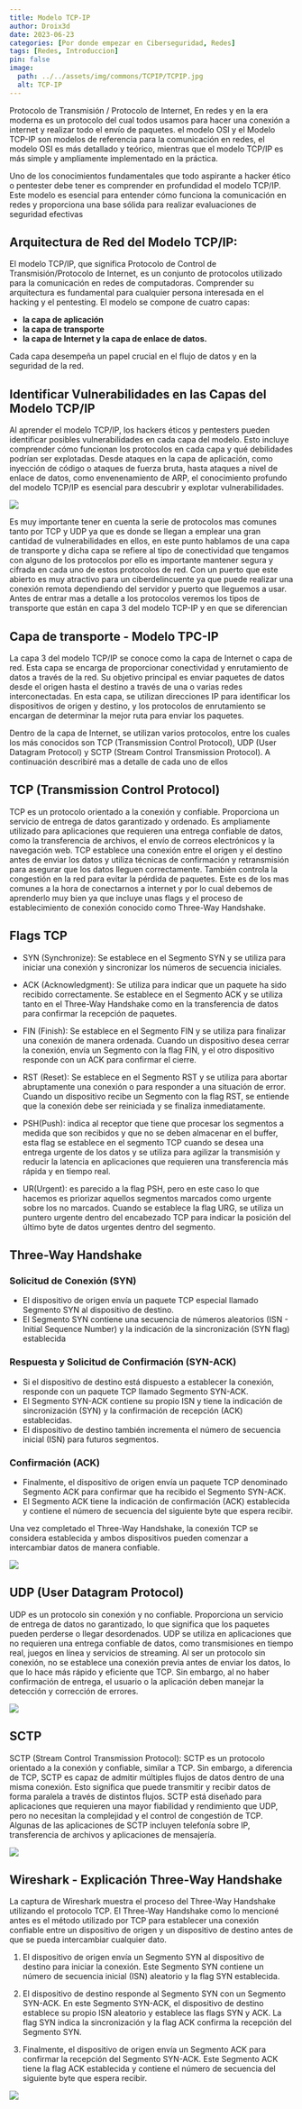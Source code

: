 ```yaml
---
title: Modelo TCP-IP
author: Droix3d
date: 2023-06-23
categories: [Por donde empezar en Ciberseguridad, Redes]
tags: [Redes, Introduccion]
pin: false
image:
  path: ../../assets/img/commons/TCPIP/TCPIP.jpg
  alt: TCP-IP
---
```

Protocolo de Transmisión  / Protocolo de Internet, En redes y en la era moderna es un protocolo del cual todos usamos para hacer una conexión a internet y realizar todo el envío de paquetes. el modelo OSI y el Modelo TCP-IP son modelos de referencia para la comunicación en redes, el modelo OSI es más detallado y teórico, mientras que el modelo TCP/IP es más simple y ampliamente implementado en la práctica.

Uno de los conocimientos fundamentales que todo aspirante a hacker ético o pentester debe tener es comprender en profundidad el modelo TCP/IP. Este modelo es esencial para entender cómo funciona la comunicación en redes y proporciona una base sólida para realizar evaluaciones de seguridad efectivas

## Arquitectura de Red del Modelo TCP/IP:
El modelo TCP/IP, que significa Protocolo de Control de Transmisión/Protocolo de Internet, es un conjunto de protocolos utilizado para la comunicación en redes de computadoras. Comprender su arquitectura es fundamental para cualquier persona interesada en el hacking y el pentesting. 
El modelo se compone de cuatro capas: 
- **la capa de aplicación** 
- **la capa de transporte** 
- **la capa de Internet y la capa de enlace de datos.** 

Cada capa desempeña un papel crucial en el flujo de datos y en la seguridad de la red. 

## Identificar Vulnerabilidades en las Capas del Modelo TCP/IP
Al aprender el modelo TCP/IP, los hackers éticos y pentesters pueden identificar posibles vulnerabilidades en cada capa del modelo. Esto incluye comprender cómo funcionan los protocolos en cada capa y qué debilidades podrían ser explotadas. Desde ataques en la capa de aplicación, como inyección de código o ataques de fuerza bruta, hasta ataques a nivel de enlace de datos, como envenenamiento de ARP, el conocimiento profundo del modelo TCP/IP es esencial para descubrir y explotar vulnerabilidades.

![](https://upload.wikimedia.org/wikipedia/commons/7/73/Suite_de_Protocolos_TCPIP.png)

Es muy importante tener en cuenta la serie de protocolos mas comunes tanto por TCP y UDP  ya que es donde se llegan a emplear una gran cantidad de vulnerabilidades en ellos, en este punto hablamos de una capa de transporte y dicha capa se refiere al tipo de conectividad que tengamos con alguno de los protocolos por ello es importante mantener segura y cifrada en cada uno de estos protocolos de red. 
Con un puerto que este abierto es muy atractivo para un ciberdelincuente ya que puede realizar una conexión remota dependiendo del servidor y puerto que lleguemos a usar. Antes de entrar mas a detalle  a los protocolos veremos los tipos de transporte que están en capa 3 del modelo TCP-IP y en que se diferencian 

## Capa de transporte - Modelo TPC-IP
La capa 3 del modelo TCP/IP se conoce como la capa de Internet o capa de red. Esta capa se encarga de proporcionar conectividad y enrutamiento de datos a través de la red. Su objetivo principal es enviar paquetes de datos desde el origen hasta el destino a través de una o varias redes interconectadas. En esta capa, se utilizan direcciones IP para identificar los dispositivos de origen y destino, y los protocolos de enrutamiento se encargan de determinar la mejor ruta para enviar los paquetes.

Dentro de la capa de Internet, se utilizan varios protocolos, entre los cuales los más conocidos son TCP (Transmission Control Protocol), UDP (User Datagram Protocol) y SCTP (Stream Control Transmission Protocol). A continuación describiré mas a detalle de cada uno de ellos 

## TCP (Transmission Control Protocol)
TCP es un protocolo orientado a la conexión y confiable. Proporciona un servicio de entrega de datos garantizado y ordenado. Es ampliamente utilizado para aplicaciones que requieren una entrega confiable de datos, como la transferencia de archivos, el envío de correos electrónicos y la navegación web. TCP establece una conexión entre el origen y el destino antes de enviar los datos y utiliza técnicas de confirmación y retransmisión para asegurar que los datos lleguen correctamente. También controla la congestión en la red para evitar la pérdida de paquetes.
Este es de los mas comunes a la hora de conectarnos a internet y por lo cual debemos de aprenderlo muy bien ya que  incluye unas  flags y el proceso de establecimiento de conexión conocido como Three-Way Handshake.

## Flags TCP
- SYN (Synchronize): Se establece en el Segmento SYN y se utiliza para iniciar una conexión y sincronizar los números de secuencia iniciales.

- ACK (Acknowledgment): Se utiliza para indicar que un paquete ha sido recibido correctamente. Se establece en el Segmento ACK y se utiliza tanto en el Three-Way Handshake como en la transferencia de datos para confirmar la recepción de paquetes.

- FIN (Finish): Se establece en el Segmento FIN y se utiliza para finalizar una conexión de manera ordenada. Cuando un dispositivo desea cerrar la conexión, envía un Segmento con la flag FIN, y el otro dispositivo responde con un ACK para confirmar el cierre.

- RST (Reset): Se establece en el Segmento RST y se utiliza para abortar abruptamente una conexión o para responder a una situación de error. Cuando un dispositivo recibe un Segmento con la flag RST, se entiende que la conexión debe ser reiniciada y se finaliza inmediatamente.

- PSH(Push): indica al receptor que tiene que procesar los segmentos a medida que son recibidos y que no se deben almacenar en el buffer, esta flag se establece en el segmento TCP cuando se desea una entrega urgente de los datos y se utiliza para agilizar la transmisión y reducir la latencia en aplicaciones que requieren una transferencia más rápida y en tiempo real.

- UR(Urgent): es parecido a la flag PSH, pero en este caso lo que hacemos es priorizar aquellos segmentos marcados como urgente sobre los no marcados. Cuando se establece la flag URG, se utiliza un puntero urgente dentro del encabezado TCP para indicar la posición del último byte de datos urgentes dentro del segmento.

## Three-Way Handshake  

### Solicitud de Conexión (SYN)

- El dispositivo de origen envía un paquete TCP especial llamado Segmento SYN al dispositivo de destino.
- El Segmento SYN contiene una secuencia de números aleatorios (ISN - Initial Sequence Number) y la indicación de la sincronización (SYN flag) establecida

### Respuesta y Solicitud de Confirmación (SYN-ACK)

- Si el dispositivo de destino está dispuesto a establecer la conexión, responde con un paquete TCP llamado Segmento SYN-ACK.
- El Segmento SYN-ACK contiene su propio ISN y tiene la indicación de sincronización (SYN) y la confirmación de recepción (ACK) establecidas.
- El dispositivo de destino también incrementa el número de secuencia inicial (ISN) para futuros segmentos.

### Confirmación (ACK)

- Finalmente, el dispositivo de origen envía un paquete TCP denominado Segmento ACK para confirmar que ha recibido el Segmento SYN-ACK.
- El Segmento ACK tiene la indicación de confirmación (ACK) establecida y contiene el número de secuencia del siguiente byte que espera recibir.

Una vez completado el Three-Way Handshake, la conexión TCP se considera establecida y ambos dispositivos pueden comenzar a intercambiar datos de manera confiable.

![](https://wat-user-images.s3.amazonaws.com/1642843418224%2F2cDnqtQfqo%2Fthreeway.jpg)

## UDP (User Datagram Protocol)
UDP es un protocolo sin conexión y no confiable. Proporciona un servicio de entrega de datos no garantizado, lo que significa que los paquetes pueden perderse o llegar desordenados. UDP se utiliza en aplicaciones que no requieren una entrega confiable de datos, como transmisiones en tiempo real, juegos en línea y servicios de streaming. Al ser un protocolo sin conexión, no se establece una conexión previa antes de enviar los datos, lo que lo hace más rápido y eficiente que TCP. Sin embargo, al no haber confirmación de entrega, el usuario o la aplicación deben manejar la detección y corrección de errores.

![](https://geekflare.com/wp-content/uploads/2022/06/image-84.png)

## SCTP
SCTP (Stream Control Transmission Protocol): SCTP es un protocolo orientado a la conexión y confiable, similar a TCP. Sin embargo, a diferencia de TCP, SCTP es capaz de admitir múltiples flujos de datos dentro de una misma conexión. Esto significa que puede transmitir y recibir datos de forma paralela a través de distintos flujos. SCTP está diseñado para aplicaciones que requieren una mayor fiabilidad y rendimiento que UDP, pero no necesitan la complejidad y el control de congestión de TCP. Algunas de las aplicaciones de SCTP incluyen telefonía sobre IP, transferencia de archivos y aplicaciones de mensajería.

![](https://www.ionos.mx/digitalguide/fileadmin/DigitalGuide/Screenshots_2018/sctp-EN-2.png)

## Wireshark - Explicación Three-Way Handshake 

La captura de Wireshark muestra el proceso del Three-Way Handshake utilizando el protocolo TCP. El Three-Way Handshake como lo mencioné antes es el método utilizado por TCP para establecer una conexión confiable entre un dispositivo de origen y un dispositivo de destino antes de que se pueda intercambiar cualquier dato.

1. El dispositivo de origen envía un Segmento SYN al dispositivo de destino para iniciar la conexión. Este Segmento SYN contiene un número de secuencia inicial (ISN) aleatorio y la flag SYN establecida.

2. El dispositivo de destino responde al Segmento SYN con un Segmento SYN-ACK. En este Segmento SYN-ACK, el dispositivo de destino establece su propio ISN aleatorio y establece las flags SYN y ACK. La flag SYN indica la sincronización y la flag ACK confirma la recepción del Segmento SYN.

3. Finalmente, el dispositivo de origen envía un Segmento ACK para confirmar la recepción del Segmento SYN-ACK. Este Segmento ACK tiene la flag ACK establecida y contiene el número de secuencia del siguiente byte que espera recibir.

![](/assets/img/commons/TCPIP/wireshark.png)
